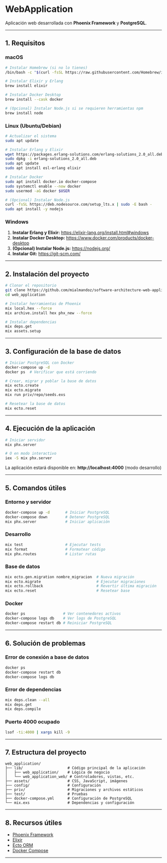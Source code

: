 # WebApplication

Aplicación web desarrollada con **Phoenix Framework** y **PostgreSQL**.

---

## 1. Requisitos

### macOS

```bash
# Instalar Homebrew (si no lo tienes)
/bin/bash -c "$(curl -fsSL https://raw.githubusercontent.com/Homebrew/install/HEAD/install.sh)"

# Instalar Elixir y Erlang
brew install elixir

# Instalar Docker Desktop
brew install --cask docker

# (Opcional) Instalar Node.js si se requieren herramientas npm
brew install node
```

### Linux (Ubuntu/Debian)

```bash
# Actualizar el sistema
sudo apt update

# Instalar Erlang y Elixir
wget https://packages.erlang-solutions.com/erlang-solutions_2.0_all.deb
sudo dpkg -i erlang-solutions_2.0_all.deb
sudo apt update
sudo apt install esl-erlang elixir

# Instalar Docker
sudo apt install docker.io docker-compose
sudo systemctl enable --now docker
sudo usermod -aG docker $USER

# (Opcional) Instalar Node.js
curl -fsSL https://deb.nodesource.com/setup_lts.x | sudo -E bash -
sudo apt install -y nodejs
```

### Windows

1. **Instalar Erlang y Elixir:** https://elixir-lang.org/install.html#windows
2. **Instalar Docker Desktop:** https://www.docker.com/products/docker-desktop
3. **(Opcional) Instalar Node.js:** https://nodejs.org/
4. **Instalar Git:** https://git-scm.com/

---

## 2. Instalación del proyecto

```bash
# Clonar el repositorio
git clone https://github.com/mialmandoz/software-architecture-web-application
cd web_application

# Instalar herramientas de Phoenix
mix local.hex --force
mix archive.install hex phx_new --force

# Instalar dependencias
mix deps.get
mix assets.setup
```

---

## 3. Configuración de la base de datos

```bash
# Iniciar PostgreSQL con Docker
docker-compose up -d
docker ps  # Verificar que está corriendo

# Crear, migrar y poblar la base de datos
mix ecto.create
mix ecto.migrate
mix run priv/repo/seeds.exs

# Resetear la base de datos
mix ecto.reset
```

---

## 4. Ejecución de la aplicación

```bash
# Iniciar servidor
mix phx.server

# O en modo interactivo
iex -S mix phx.server
```

La aplicación estará disponible en: **http://localhost:4000** (modo desarrollo)

---

## 5. Comandos útiles

### Entorno y servidor
```bash
docker-compose up -d       # Iniciar PostgreSQL
docker-compose down        # Detener PostgreSQL
mix phx.server             # Iniciar aplicación
```

### Desarrollo
```bash
mix test                   # Ejecutar tests
mix format                 # Formatear código
mix phx.routes             # Listar rutas
```

### Base de datos
```bash
mix ecto.gen.migration nombre_migracion  # Nueva migración
mix ecto.migrate                         # Ejecutar migraciones
mix ecto.rollback                        # Revertir última migración
mix ecto.reset                           # Resetear base
```

### Docker
```bash
docker ps                 # Ver contenedores activos
docker-compose logs db    # Ver logs de PostgreSQL
docker-compose restart db # Reiniciar PostgreSQL
```

---

## 6. Solución de problemas

### Error de conexión a base de datos
```bash
docker ps
docker-compose restart db
docker-compose logs db
```

### Error de dependencias
```bash
mix deps.clean --all
mix deps.get
mix deps.compile
```

### Puerto 4000 ocupado
```bash
lsof -ti:4000 | xargs kill -9
```

---

## 7. Estructura del proyecto

```
web_application/
├── lib/                    # Código principal de la aplicación
│   ├── web_application/    # Lógica de negocio
│   └── web_application_web/ # Controladores, vistas, etc.
├── assets/                 # CSS, JavaScript, imágenes
├── config/                 # Configuración
├── priv/                   # Migraciones y archivos estáticos
├── test/                   # Pruebas
├── docker-compose.yml      # Configuración de PostgreSQL
└── mix.exs                 # Dependencias y configuración
```

---

## 8. Recursos útiles

- [Phoenix Framework](https://hexdocs.pm/phoenix)
- [Elixir](https://elixir-lang.org/docs.html)
- [Ecto ORM](https://hexdocs.pm/ecto)
- [Docker Compose](https://docs.docker.com/compose/)

---

